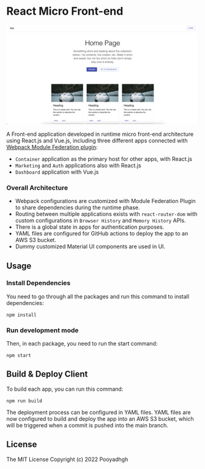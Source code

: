 # React Micro Front-end

![Screenshot](https://raw.githubusercontent.com/pooyadhgh/react-microfrontend/main/screenshot/screenshot.png 'Screenshot')

A Front-end application developed in runtime micro front-end architecture using React.js and Vue.js, including three different apps connected with [Webpack Module Federation plugin](https://webpack.js.org/concepts/module-federation/ 'Webpack Module Federation plugin'):

- `Container` application as the primary host for other apps, with React.js
- `Marketing` and `Auth` applications also with React.js
- `Dashboard` application with Vue.js

### Overall Architecture

- Webpack configurations are customized with Module Federation Plugin to share dependencies during the runtime phase.
- Routing between multiple applications exists with `react-router-dom` with custom configurations in `Browser History` and `Memory History` APIs.
- There is a global state in apps for authentication purposes.
- YAML files are configured for GitHub actions to deploy the app to an AWS S3 bucket.
- Dummy customized Material UI components are used in UI.

## Usage

### Install Dependencies

You need to go through all the packages and run this command to install dependencies:

```
npm install
```

### Run development mode

Then, in each package, you need to run the start command:

```
npm start
```

## Build & Deploy Client

To build each app, you can run this command:

```
npm run build
```

The deployment process can be configured in YAML files. YAML files are now configured to build and deploy the app into an AWS S3 bucket, which will be triggered when a commit is pushed into the main branch.

## License

The MIT License
Copyright (c) 2022 Pooyadhgh
